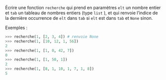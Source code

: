 Écrire une fonction `recherche` qui prend en paramètres `elt` un nombre entier et `tab`
un tableau de nombres entiers (type ```list``` ), et qui renvoie l’indice de la dernière occurrence de `elt` dans `tab` si `elt` est dans `tab` et `None` sinon.

Exemples :
```python
>>> recherche(1, [2, 3, 4]) # renvoie None
>>> recherche(1, [10, 12, 1, 56])
2
>>> recherche(1, [1, 0, 42, 7])
0
>>> recherche(1, [1, 50, 1])
2
>>> recherche(1, [8, 1, 10, 1, 7, 1, 8])
5
```